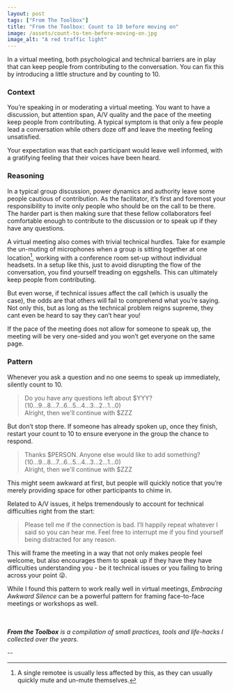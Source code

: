 ```yaml
---
layout: post
tags: ["From The Toolbox"]
title: "From the Toolbox: Count to 10 before moving on"
image: /assets/count-to-ten-before-moving-on.jpg
image_alt: "A red traffic light"
---
```

In a virtual meeting, both psychological and technical barriers are in play that can keep people from contributing to the conversation. You can fix this by introducing a little structure and by counting to 10.

### Context

You’re speaking in or moderating a virtual meeting. You want to have a discussion, but attention span, A/V quality and the pace of the meeting keep people from contributing. A typical symptom is that only a few people lead a conversation while others doze off and leave the meeting feeling unsatisfied.

Your expectation was that each participant would leave well informed, with a gratifying feeling that their voices have been heard.

### Reasoning

In a typical group discussion, power dynamics and authority leave some people cautious of contribution. As the facilitator, it’s first and foremost your responsibility to invite only people who should be on the call to be there. The harder part is then making sure that these fellow collaborators feel comfortable enough to contribute to the discussion or to speak up if they have any questions.

A virtual meeting also comes with trivial technical hurdles. Take for example the un-muting of microphones when a group is sitting together at one location[^1], working with a conference room set-up without individual headsets. In a setup like this, just to avoid disrupting the flow of the conversation, you find yourself treading on eggshells. This can ultimately keep people from contributing.

But even worse, if technical issues affect the call (which is usually the case), the odds are that others will fail to comprehend what you’re saying. Not only this, but as long as the technical problem reigns supreme, they cant even be heard to say they can’t hear you!

If the pace of the meeting does not allow for someone to speak up, the meeting will be very one-sided and you won’t get everyone on the same page.

### Pattern

Whenever you ask a question and no one seems to speak up immediately, silently count to 10.

> Do you have any questions left about $YYY?  
> (10...9...8...7...6...5...4...3...2...1...0)  
> Alright, then we'll continue with $ZZZ  

But don’t stop there. If someone has already spoken up, once they finish, restart your count to 10 to ensure everyone in the group the chance to respond.

> Thanks $PERSON. Anyone else would like to add something?  
> (10...9...8...7...6...5...4...3...2...1...0)  
> Alright, then we'll continue with $ZZZ  

This might seem awkward at first, but people will quickly notice that you’re merely providing space for other participants to chime in.

Related to A/V issues, it helps tremendously to account for technical difficulties right from the start:

> Please tell me if the connection is bad. I’ll happily repeat whatever I said so you can hear me. Feel free to interrupt me if you find yourself being distracted for any reason.

This will frame the meeting in a way that not only makes people feel welcome, but also encourages them to speak up if they have they have difficulties understanding you - be it technical issues or you failing to bring across your point 😜.

While I found this pattern to work really well in virtual meetings, *Embracing Awkward Silence* can be a powerful pattern for framing face-to-face meetings or workshops as well.

<br/><br/>
_**From the Toolbox** is a compilation of small practices, tools and life-hacks I collected over the years._

--

[^1]: A single remotee is usually less affected by this, as they can usually quickly mute and un-mute themselves.

